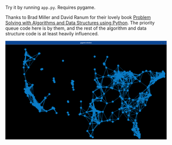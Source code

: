 Try it by running `app.py`. Requires pygame.

Thanks to Brad Miller and David Ranum for their lovely book [Problem Solving with Algorithms and Data Structures using Python](http://interactivepython.org/runestone/static/pythonds/index.html). The priority queue code here is by them, and the rest of the algorithm and data structure code is at least heavily influenced.

![Graph of US cities with 75,000+ population, connected if nearby](./screenshot-75_000-pop.png)
